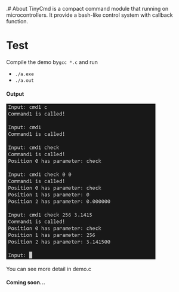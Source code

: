 .# About
TinyCmd is a compact command module that running on microcontrollers. It provide a bash-like control system with callback function.



# Test

Compile the demo  by`gcc *.c` and run

- `./a.exe`
- `./a.out`



#### Output

<img src="\media\output.jpg" alt="Output" width="400" height="auto">


You can see more detail in demo.c



#### Coming soon...
